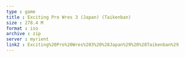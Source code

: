 ```yaml
---
type : game
title : Exciting Pro Wres 3 (Japan) (Taikenban)
size : 278.4 M
format : iso
archive : zip
server : myrient
link2 : Exciting%20Pro%20Wres%203%20%28Japan%29%20%28Taikenban%29
---
```

